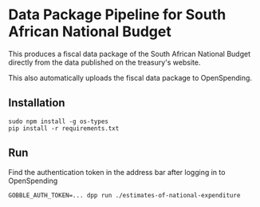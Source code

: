 # Data Package Pipeline for South African National Budget

This produces a fiscal data package of the South African National Budget directly from the data published on the treasury's website.

This also automatically uploads the fiscal data package to OpenSpending.

## Installation

```
sudo npm install -g os-types
pip install -r requirements.txt
```

## Run

Find the authentication token in the address bar after logging in to OpenSpending

```
GOBBLE_AUTH_TOKEN=... dpp run ./estimates-of-national-expenditure
```